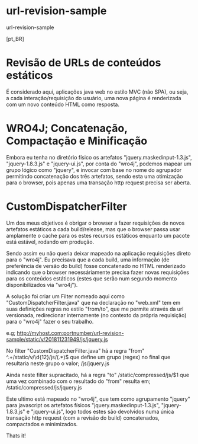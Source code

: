 # url-revision-sample
url-revision-sample

[pt_BR]
# Revisão de URLs de conteúdos estáticos
É considerado aqui, aplicações java web no estilo MVC (não SPA), ou seja, a cada interação/requisição do usuário, uma nova página é renderizada com um novo conteúdo HTML como resposta.

# WRO4J; Concatenação, Compactação e Minificação 
Embora eu tenha no diretório físico os artefatos "jquery.maskedinput-1.3.js", "jquery-1.8.3.js" e "jquery-ui.js", por conta do "wro4j", podemos mapear um grupo lógico como "jquery", e invocar com base no nome do agrupador permitindo concatenação dos três artefatos, sendo esta uma otimização para o browser, pois apenas uma transação http request precisa ser aberta.

# CustomDispatcherFilter
Um dos meus objetivos é obrigar o browser a fazer requisições de novos artefatos estáticos a cada build/release, mas que o browser passa usar amplamente o cache para os estes recursos estáticos enquanto um pacote está estável, rodando em produção.

Sendo assim eu não queria deixar mapeado na aplicação requisições direto para o "wro4j". Eu precisava que a cada build, uma informação (de preferência de versão do build) fosse concatenado no HTML renderizado indicando que o browser necessáriamente precisa fazer novas requisições para os conteúdos estáticos (estes que serão num segundo momento disponibilizados via "wro4j").

A solução foi criar um Filter nomeado aqui como "CustomDispatcherFilter.java" que na declaração no "web.xml" tem em suas definições regras no estilo "from/to", que me permite através da url versionada, redirecionar internamente (no contexto da própria requisição) para o "wro4j" fazer o seu trabalho.

e.g; http://myhost.com:portnumber/url-revision-sample/static/v/201811231949/js/jquery.js

No filter "CustomDispatcherFilter.java" há a regra "from" ^.+\/static\/v\/\d{12}\/js\/(.*)$ que define um grupo (regex) no final que resultaria neste grupo o valor; /js/jquery.js

Ainda neste filter supracitado, há a regra "to" \/static\/compressed\/js\/$1 que uma vez combinado com o resultado do "from" resulta em; /static/compressed/js/jquery.js

Este ultimo está mapeado no "wro4j", que tem como agrupamento "jquery" para javascript os artefatos físicos "jquery.maskedinput-1.3.js", "jquery-1.8.3.js" e "jquery-ui.js", logo todos estes são devolvidos numa única transação http request (com a revisão do build) concatenados, compactados e minimizados.

Thats it!
